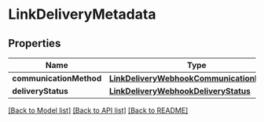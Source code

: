 # LinkDeliveryMetadata

## Properties
Name | Type | Description | Notes
------------ | ------------- | ------------- | -------------
**communicationMethod** | [**LinkDeliveryWebhookCommunicationMethod**](LinkDeliveryWebhookCommunicationMethod.md) |  | [optional] 
**deliveryStatus** | [**LinkDeliveryWebhookDeliveryStatus**](LinkDeliveryWebhookDeliveryStatus.md) |  | [optional] 

[[Back to Model list]](../README.md#documentation-for-models) [[Back to API list]](../README.md#documentation-for-api-endpoints) [[Back to README]](../README.md)


